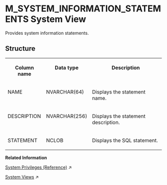 <!-- loio20c5dfac751910148a3fc81b81b2d19b -->

# M\_SYSTEM\_INFORMATION\_STATEMENTS System View

Provides system information statements.



<a name="loio20c5dfac751910148a3fc81b81b2d19b___m__s_y_s_t_e_m__i_n_f_o_r_m_a_t_i_o_n__s_t_a_t_e_m_e_n_t_s_1struct_M_SYSTEM_INFORMATION_STATEMENTS"/>

## Structure


<table>
<tr>
<th valign="top">

Column name



</th>
<th valign="top">

Data type



</th>
<th valign="top">

Description



</th>
</tr>
<tr>
<td valign="top">

NAME



</td>
<td valign="top">

NVARCHAR\(64\)



</td>
<td valign="top">

Displays the statement name.



</td>
</tr>
<tr>
<td valign="top">

DESCRIPTION



</td>
<td valign="top">

NVARCHAR\(256\)



</td>
<td valign="top">

Displays the statement description.



</td>
</tr>
<tr>
<td valign="top">

STATEMENT



</td>
<td valign="top">

NCLOB



</td>
<td valign="top">

Displays the SQL statement.



</td>
</tr>
</table>

**Related Information**  


[System Privileges (Reference)](https://help.sap.com/viewer/c82f8d6a84c147f8b78bf6416dae7290/2023_2_QRC/en-US/4c6d4c4167ed42bcbbb2a0ed87790607.html "System privileges control general system activities.") :arrow_upper_right:

[System Views](https://help.sap.com/viewer/d1cb63c8dd8e4c35a0f18aef632687f0/2023_2_QRC/en-US/25c9288d843945b7a9f39ccbc82c8bfa.html "System views for user-defined libraries.") :arrow_upper_right:

